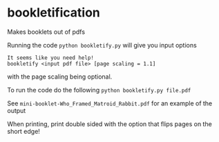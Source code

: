 # bookletification
Makes booklets out of pdfs

Running the code `python bookletify.py` will give you input options

```
It seems like you need help!
bookletify <input pdf file> [page scaling = 1.1]
```
with the page scaling being optional.

To run the code do the following
```python bookletify.py file.pdf```

See `mini-booklet-Who_Framed_Matroid_Rabbit.pdf` for an example of the output

When printing, print double sided with the option that flips pages on the short edge!